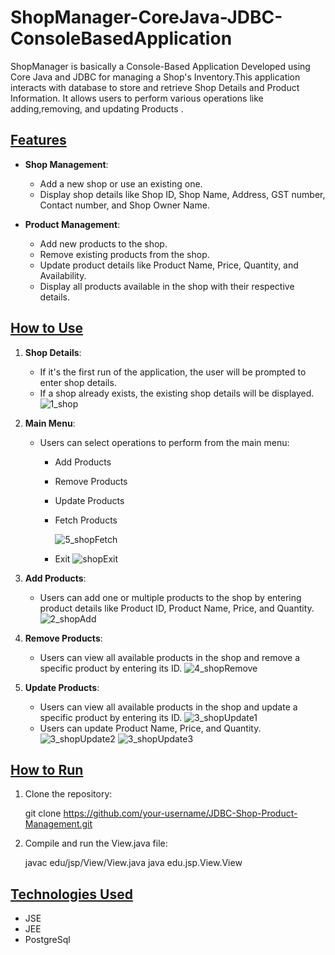 # ShopManager-CoreJava-JDBC-ConsoleBasedApplication
ShopManager is basically a Console-Based Application Developed using Core Java and JDBC for managing a Shop's Inventory.This application interacts with database to store and retrieve Shop Details and Product Information. It allows users to perform various operations like adding,removing, and updating Products .
## <u><strong>Features</strong></u>

- <strong>Shop Management</strong>:
  - Add a new shop or use an existing one.
  - Display shop details like Shop ID, Shop Name, Address, GST number, Contact number, and Shop Owner Name.

- <strong>Product Management</strong>:
  - Add new products to the shop.
  - Remove existing products from the shop.
  - Update product details like Product Name, Price, Quantity, and Availability.
  - Display all products available in the shop with their respective details.

## <u><strong>How to Use</strong></u>

1. <strong>Shop Details</strong>:
    - If it's the first run of the application, the user will be prompted to enter shop details.
    - If a shop already exists, the existing shop details will be displayed.
      ![1_shop](https://github.com/user-attachments/assets/f803fc75-a239-4418-81c8-06a38692aa5d)
   
2. <strong>Main Menu</strong>:
    - Users can select operations to perform from the main menu:
        - Add Products
        - Remove Products
        - Update Products
        - Fetch Products
          
          ![5_shopFetch](https://github.com/user-attachments/assets/1271e800-d150-4668-95ea-0a5e20376eb0)
        - Exit
          ![shopExit](https://github.com/user-attachments/assets/0ca998d5-12dd-4347-9ca6-6f35442c7c79)

3. <strong>Add Products</strong>:
    - Users can add one or multiple products to the shop by entering product details like Product ID, Product Name, Price, and Quantity.
      ![2_shopAdd](https://github.com/user-attachments/assets/a6d64c54-9fbc-4a19-b248-63fd64a5ab9b)

4. <strong>Remove Products</strong>:
    - Users can view all available products in the shop and remove a specific product by entering its ID.
      ![4_shopRemove](https://github.com/user-attachments/assets/abebf24b-87bd-4541-8d74-3530cd5af680)

5. <strong>Update Products</strong>:
    - Users can view all available products in the shop and update a specific product by entering its ID.
      ![3_shopUpdate1](https://github.com/user-attachments/assets/4a89d951-63d9-47e8-aa74-7c5115242c1c)
    - Users can update Product Name, Price, and Quantity.
      ![3_shopUpdate2](https://github.com/user-attachments/assets/3064713c-446c-4a8a-8c52-72870d8e87a6)
      ![3_shopUpdate3](https://github.com/user-attachments/assets/3956f541-262b-4546-ad64-209b84174411)

## <u><strong>How to Run</strong></u>

1. Clone the repository:
    
    git clone https://github.com/your-username/JDBC-Shop-Product-Management.git
    

2. Compile and run the View.java file:
    
    javac edu/jsp/View/View.java
    java edu.jsp.View.View
    

## <u><strong>Technologies Used</strong></u>

- JSE
- JEE
- PostgreSql
